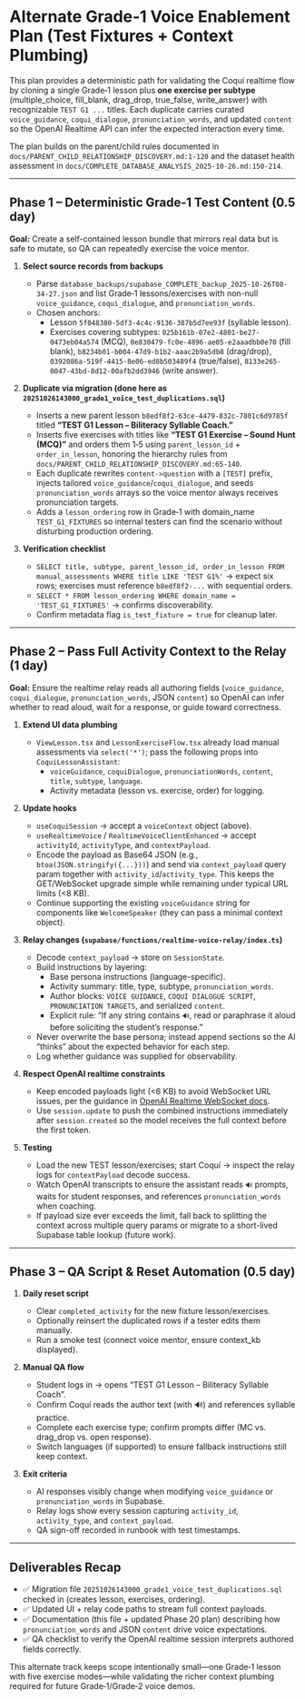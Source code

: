 # Alternate Grade‑1 Voice Enablement Plan (Test Fixtures + Context Plumbing)

This plan provides a deterministic path for validating the Coquí realtime flow by cloning a single Grade‑1 lesson plus **one exercise per subtype** (multiple_choice, fill_blank, drag_drop, true_false, write_answer) with recognizable `TEST G1 ...` titles. Each duplicate carries curated `voice_guidance`, `coqui_dialogue`, `pronunciation_words`, and updated `content` so the OpenAI Realtime API can infer the expected interaction every time.

The plan builds on the parent/child rules documented in `docs/PARENT_CHILD_RELATIONSHIP_DISCOVERY.md:1-120` and the dataset health assessment in `docs/COMPLETE_DATABASE_ANALYSIS_2025-10-26.md:150-214`.

---

## Phase 1 – Deterministic Grade‑1 Test Content (0.5 day)
**Goal:** Create a self-contained lesson bundle that mirrors real data but is safe to mutate, so QA can repeatedly exercise the voice mentor.

1. **Select source records from backups**  
   - Parse `database_backups/supabase_COMPLETE_backup_2025-10-26T08-34-27.json` and list Grade‑1 lessons/exercises with non-null `voice_guidance`, `coqui_dialogue`, and `pronunciation_words`.  
   - Chosen anchors:  
     - Lesson `5f048380-5df3-4c4c-9136-387b5d7ee93f` (syllable lesson).  
     - Exercises covering subtypes: `025b161b-07e2-4801-be27-0473eb04a574` (MCQ), `0e830479-fc0e-4896-ae05-e2aaadbb0e70` (fill blank), `b8234b01-b004-47d9-b1b2-aaac2b9a5db8` (drag/drop), `0392086a-519f-4415-8e06-ed8b503489f4` (true/false), `8133e265-0047-43bd-8d12-00afb2dd3946` (write answer).

2. **Duplicate via migration (done here as `20251026143000_grade1_voice_test_duplications.sql`)**  
   - Inserts a new parent lesson `b8edf8f2-63ce-4479-832c-7801c6d9785f` titled **“TEST G1 Lesson – Biliteracy Syllable Coach.”**  
   - Inserts five exercises with titles like **“TEST G1 Exercise – Sound Hunt (MCQ)”** and orders them 1‑5 using `parent_lesson_id` + `order_in_lesson`, honoring the hierarchy rules from `docs/PARENT_CHILD_RELATIONSHIP_DISCOVERY.md:65-140`.  
   - Each duplicate rewrites `content->question` with a `[TEST]` prefix, injects tailored `voice_guidance`/`coqui_dialogue`, and seeds `pronunciation_words` arrays so the voice mentor always receives pronunciation targets.  
   - Adds a `lesson_ordering` row in Grade‑1 with domain_name `TEST_G1_FIXTURES` so internal testers can find the scenario without disturbing production ordering.

3. **Verification checklist**  
   - `SELECT title, subtype, parent_lesson_id, order_in_lesson FROM manual_assessments WHERE title LIKE 'TEST G1%'` → expect six rows; exercises must reference `b8edf8f2-...` with sequential orders.  
   - `SELECT * FROM lesson_ordering WHERE domain_name = 'TEST_G1_FIXTURES'` → confirms discoverability.  
   - Confirm metadata flag `is_test_fixture = true` for cleanup later.

---

## Phase 2 – Pass Full Activity Context to the Relay (1 day)
**Goal:** Ensure the realtime relay reads all authoring fields (`voice_guidance`, `coqui_dialogue`, `pronunciation_words`, JSON `content`) so OpenAI can infer whether to read aloud, wait for a response, or guide toward correctness.

1. **Extend UI data plumbing**  
   - `ViewLesson.tsx` and `LessonExerciseFlow.tsx` already load manual assessments via `select('*')`; pass the following props into `CoquiLessonAssistant`:  
     - `voiceGuidance`, `coquiDialogue`, `pronunciationWords`, `content`, `title`, `subtype`, `language`.  
     - Activity metadata (lesson vs. exercise, order) for logging.

2. **Update hooks**  
   - `useCoquiSession` → accept a `voiceContext` object (above).  
   - `useRealtimeVoice` / `RealtimeVoiceClientEnhanced` → accept `activityId`, `activityType`, and `contextPayload`.  
   - Encode the payload as Base64 JSON (e.g., `btoa(JSON.stringify({...}))`) and send via `context_payload` query param together with `activity_id`/`activity_type`. This keeps the GET/WebSocket upgrade simple while remaining under typical URL limits (<8 KB).  
   - Continue supporting the existing `voiceGuidance` string for components like `WelcomeSpeaker` (they can pass a minimal context object).

3. **Relay changes (`supabase/functions/realtime-voice-relay/index.ts`)**  
   - Decode `context_payload` → store on `SessionState`.  
   - Build instructions by layering:  
     - Base persona instructions (language-specific).  
     - Activity summary: title, type, subtype, `pronunciation_words`.  
     - Author blocks: `VOICE GUIDANCE`, `COQUI DIALOGUE SCRIPT`, `PRONUNCIATION TARGETS`, and serialized `content`.  
     - Explicit rule: “If any string contains `🔊`, read or paraphrase it aloud before soliciting the student’s response.”  
   - Never overwrite the base persona; instead append sections so the AI “thinks” about the expected behavior for each step.  
   - Log whether guidance was supplied for observability.

4. **Respect OpenAI realtime constraints**  
   - Keep encoded payloads light (<6 KB) to avoid WebSocket URL issues, per the guidance in [OpenAI Realtime WebSocket docs](https://platform.openai.com/docs/guides/realtime-websocket).  
   - Use `session.update` to push the combined instructions immediately after `session.created` so the model receives the full context before the first token.

5. **Testing**  
   - Load the new TEST lesson/exercises; start Coquí → inspect the relay logs for `contextPayload` decode success.  
   - Watch OpenAI transcripts to ensure the assistant reads `🔊` prompts, waits for student responses, and references `pronunciation_words` when coaching.  
   - If payload size ever exceeds the limit, fall back to splitting the context across multiple query params or migrate to a short-lived Supabase table lookup (future work).

---

## Phase 3 – QA Script & Reset Automation (0.5 day)
1. **Daily reset script**  
   - Clear `completed_activity` for the new fixture lesson/exercises.  
   - Optionally reinsert the duplicated rows if a tester edits them manually.  
   - Run a smoke test (connect voice mentor, ensure context_kb displayed).

2. **Manual QA flow**  
   - Student logs in → opens “TEST G1 Lesson – Biliteracy Syllable Coach”.  
   - Confirm Coquí reads the author text (with 🔊) and references syllable practice.  
   - Complete each exercise type; confirm prompts differ (MC vs. drag_drop vs. open response).  
   - Switch languages (if supported) to ensure fallback instructions still keep context.

3. **Exit criteria**  
   - AI responses visibly change when modifying `voice_guidance` or `pronunciation_words` in Supabase.  
   - Relay logs show every session capturing `activity_id`, `activity_type`, and `context_payload`.  
   - QA sign-off recorded in runbook with test timestamps.

---

## Deliverables Recap
- ✅ Migration file `20251026143000_grade1_voice_test_duplications.sql` checked in (creates lesson, exercises, ordering).  
- ✅ Updated UI + relay code paths to stream full context payloads.  
- ✅ Documentation (this file + updated Phase 20 plan) describing how `pronunciation_words` and JSON `content` drive voice expectations.  
- ✅ QA checklist to verify the OpenAI realtime session interprets authored fields correctly.

This alternate track keeps scope intentionally small—one Grade‑1 lesson with five exercise modes—while validating the richer context plumbing required for future Grade‑1/Grade‑2 voice demos.
